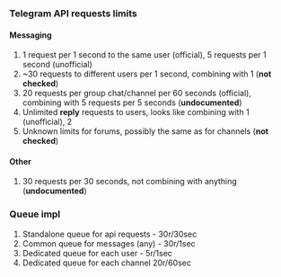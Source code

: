 ### Telegram API requests limits
#### Messaging
1. 1 request per 1 second to the same user (official), 5 requests per 1 second (unofficial)
2. ~30 requests to different users per 1 second, combining with 1 (**not checked**)
3. 20 requests per group chat/channel per 60 seconds (official), combining with 5 requests per 5 seconds (**undocumented**)
4. Unlimited **reply** requests to users, looks like combining with 1 (unofficial), 2
5. Unknown limits for forums, possibly the same as for channels (**not checked**)
#### Other
1. 30 requests per 30 seconds, not combining with anything (**undocumented**)

### Queue impl
1. Standalone queue for api requests - 30r/30sec
2. Common queue for messages (any) - 30r/1sec
3. Dedicated queue for each user - 5r/1sec
4. Dedicated queue for each channel 20r/60sec
